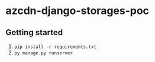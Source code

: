 # azcdn-django-storages-poc

## Getting started

1. `pip install -r requirements.txt`
2. `py manage.py runserver`
